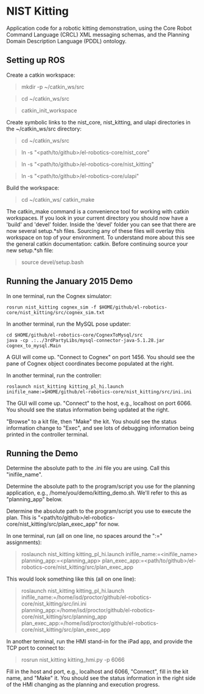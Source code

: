 # NIST Kitting

Application code for a robotic kitting demonstration, using the Core Robot Command Language (CRCL) XML messaging schemas, and the Planning Domain Description Language (PDDL) ontology.

## Setting up ROS 

Create a catkin workspace:
> mkdir -p ~/catkin_ws/src

> cd ~/catkin_ws/src

> catkin_init_workspace

Create symbolic links to the nist\_core, nist\_kitting, and ulapi directories in the ~/catkin_ws/src directory:
> cd ~/catkin_ws/src

> ln -s "\<path/to/github\>/el-robotics-core/nist_core"

> ln -s "\<path/to/github\>/el-robotics-core/nist_kitting"

> ln -s "\<path/to/github\>/el-robotics-core/ulapi"

Build the workspace:

> cd ~/catkin_ws/
> catkin_make

The catkin_make command is a convenience tool for working with catkin workspaces. If you look in your current directory you should now have a 'build' and 'devel' folder. Inside the 'devel' folder you can see that there are now several setup.\*sh files. Sourcing any of these files will overlay this workspace on top of your environment. To understand more about this see the general catkin documentation: catkin. Before continuing source your new setup.\*sh file:

> source devel/setup.bash

## Running the January 2015 Demo

In one terminal, run the Cognex simulator:
```
rosrun nist_kitting cognex_sim -f $HOME/github/el-robotics-core/nist_kitting/src/cognex_sim.txt
```
In another terminal, run the MySQL pose updater:
```
cd $HOME/github/el-robotics-core/CognexToMysql/src
java -cp .:../3rdPartyLibs/mysql-connector-java-5.1.28.jar  cognex_to_mysql.Main
```
A GUI will come up. "Connect to Cognex" on port 1456. You should see the pane of Cognex object coordinates become populated at the right. 

In another terminal, run the controller:
```
roslaunch nist_kitting kitting_pl_hi.launch inifile_name:=$HOME/github/el-robotics-core/nist_kitting/src/ini.ini
```
The GUI will come up. "Connect" to the host, e.g., localhost on port 6066. You should see the status information being updated at the right. 

"Browse" to a kit file, then "Make" the kit. You should see the status information change to "Exec", and see lots of debugging information being printed in the controller terminal.

## Running the Demo

Determine the absolute path to the .ini file you are using. Call this "inifile_name".

Determine the absolute path to the program/script you use for the planning application, e.g., /home/you/demo/kitting_demo.sh. We'll refer to this as "planning_app" below.

Determine the absolute path to the program/script you use to execute the plan. This is "\<path/to/github\>/el-robotics-core/nist_kitting/src/plan_exec_app" for now.

In one terminal, run (all on one line, no spaces around the ":=" assignments):

> roslaunch nist_kitting kitting_pl_hi.launch inifile_name:=\<inifile_name\> planning_app:=\<planning_app\> plan_exec_app:=\<path/to/github\>/el-robotics-core/nist_kitting/src/plan_exec_app

This would look something like this (all on one line):

> roslaunch nist_kitting kitting_pl_hi.launch inifile_name:=/home/isd/proctor/github/el-robotics-core/nist_kitting/src/ini.ini planning_app:=/home/isd/proctor/github/el-robotics-core/nist_kitting/src/planning_app plan_exec_app:=/home/isd/proctor/github/el-robotics-core/nist_kitting/src/plan_exec_app 

In another terminal, run the HMI stand-in for the iPad app, and provide the TCP port to connect to:

> rosrun nist_kitting kitting_hmi.py -p 6066

Fill in the host and port, e.g., localhost and 6066, "Connect", fill in the kit name, and "Make" it. You should see the status information in the right side of the HMI changing as the planning and execution progress.

